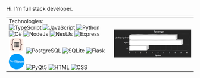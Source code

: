 Hi. I'm full stack developer.<br>

<table>
    <td>
        Technologies: <br>
        <!-- <img src="https://cdn.svgporn.com/logos/react.svg" alt="React" width="42" /> -->
        <!-- <img src="https://cdn.svgporn.com/logos/redux.svg" alt="Redux" width="42" /> -->
        <img src="https://cdn.svgporn.com/logos/typescript-icon.svg" alt="TypeScript" width="42" />
        <img src="https://cdn.svgporn.com/logos/javascript.svg" alt="JavaScript" width="42" />
        <img src="https://cdn.svgporn.com/logos/python.svg" alt="Python" width="42" />
        <img src="https://static.cdnlogo.com/logos/c/27/c.svg" alt="C#" width="42" />
        <!-- <img src="https://cdn.svgporn.com/logos/nextjs-icon.svg" alt="NextJs" width="42" /> -->
        <img src="https://cdn.svgporn.com/logos/nodejs-icon.svg" alt="NodeJs" width="42" />
        <img src="https://cdn.svgporn.com/logos/nestjs.svg" alt="NestJs" width="42" />
        <img src="https://www.vectorlogo.zone/logos/expressjs/expressjs-icon.svg" alt="Express" width="42" />
        <img src="./images/typeorm.svg" alt="TypeORM" width="42" />
        <img src="https://cdn.svgporn.com/logos/postgresql.svg" alt="PostgreSQL" width="42" />
        <img src="https://www.vectorlogo.zone/logos/sqlite/sqlite-icon.svg" alt="SQLite" width="42" />
        <!-- <img src="https://cdn.svgporn.com/logos/docker-icon.svg" alt="Docker" width="42" /> -->
        <img src="https://cdn.svgporn.com/logos/flask.svg" alt="Flask" width="42" />
        <img src="./images/aiogram.png" alt="Aiogram" width="42" />
        <img src="https://upload.wikimedia.org/wikipedia/commons/e/e6/Python_and_Qt.svg" alt="PyQt5" width="42" />
        <img src="https://cdn.svgporn.com/logos/html-5.svg" alt="HTML" width="42" />
        <img src="https://cdn.svgporn.com/logos/css-3.svg" alt="CSS" width="42" />
    </td>
    <td>
        <img src="./images/Chart.png" alt="programming languages charts" />
    </td>

</table>